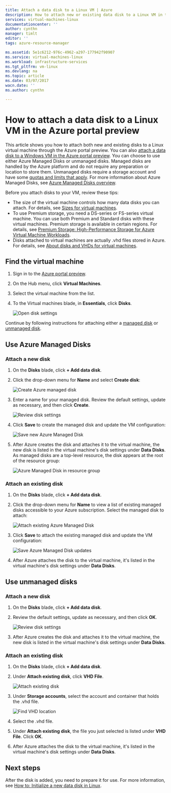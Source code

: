 ```yaml
---
title: Attach a data disk to a Linux VM | Azure
description: How to attach new or existing data disk to a Linux VM in the Azure portal preview using the Resource Manager deployment model.
services: virtual-machines-linux
documentationcenter: ''
author: cynthn
manager: timlt
editor: ''
tags: azure-resource-manager

ms.assetid: 5e1c6212-976c-4962-a297-177942f90907
ms.service: virtual-machines-linux
ms.workload: infrastructure-services
ms.tgt_pltfrm: vm-linux
ms.devlang: na
ms.topic: article
ms.date: 03/07/2017
wacn.date: ''
ms.author: cynthn

---
```

# How to attach a data disk to a Linux VM in the Azure portal preview
This article shows you how to attach both new and existing disks to a Linux virtual machine through the Azure portal preview. You can also [attach a data disk to a Windows VM in the Azure portal preview](virtual-machines-windows-attach-disk-portal.md?toc=%2fazure%2fvirtual-machines%2fwindows%2ftoc.json). You can choose to use either Azure Managed Disks or unmanaged disks. Managed disks are handled by the Azure platform and do not require any preparation or location to store them. Unmanaged disks require a storage account and have some [quotas and limits that apply](../azure-subscription-service-limits.md#storage-limits). For more information about Azure Managed Disks, see [Azure Managed Disks overview](../storage/storage-managed-disks-overview.md).

Before you attach disks to your VM, review these tips:

* The size of the virtual machine controls how many data disks you can attach. For details, see [Sizes for virtual machines](virtual-machines-linux-sizes.md?toc=%2fazure%2fvirtual-machines%2flinux%2ftoc.json).
* To use Premium storage, you need a DS-series or FS-series virtual machine. You can use both Premium and Standard disks with these virtual machines. Premium storage is available in certain regions. For details, see [Premium Storage: High-Performance Storage for Azure Virtual Machine Workloads](../storage/storage-premium-storage.md?toc=%2fazure%2fvirtual-machines%2flinux%2ftoc.json).
* Disks attached to virtual machines are actually .vhd files stored in Azure. For details, see [About disks and VHDs for virtual machines](../storage/storage-about-disks-and-vhds-linux.md?toc=%2fazure%2fvirtual-machines%2flinux%2ftoc.json).

## Find the virtual machine
1. Sign in to the [Azure portal preview](https://portal.azure.cn/).
2. On the Hub menu, click **Virtual Machines**.
3. Select the virtual machine from the list.
4. To the Virtual machines blade, in **Essentials**, click **Disks**.

    ![Open disk settings](./media/virtual-machines-linux-attach-disk-portal/find-disk-settings.png)

Continue by following instructions for attaching either a [managed disk](#use-azure-managed-disks) or [unmanaged disk](#use-unmanaged-disks).

## Use Azure Managed Disks

### <a name="option-1-attach-a-new-disk"></a> Attach a new disk

1. On the **Disks** blade, click **+ Add data disk**.
2. Click the drop-down menu for **Name** and select **Create disk**:

    ![Create Azure managed disk](./media/virtual-machines-linux-attach-disk-portal/create-new-md.png)

3. Enter a name for your managed disk. Review the default settings, update as necessary, and then click **Create**.

   ![Review disk settings](./media/virtual-machines-linux-attach-disk-portal/create-new-md-settings.png)

4. Click **Save** to create the managed disk and update the VM configuration:

   ![Save new Azure Managed Disk](./media/virtual-machines-linux-attach-disk-portal/confirm-create-new-md.png)

5. After Azure creates the disk and attaches it to the virtual machine, the new disk is listed in the virtual machine's disk settings under **Data Disks**. As managed disks are a top-level resource, the disk appears at the root of the resource group:

   ![Azure Managed Disk in resource group](./media/virtual-machines-linux-attach-disk-portal/view-md-resource-group.png)

### <a name="option-2-attach-an-existing-disk"></a> Attach an existing disk
1. On the **Disks** blade, click **+ Add data disk**.
2. Click the drop-down menu for **Name** to view a list of existing managed disks accessible to your Azure subscription. Select the managed disk to attach:

   ![Attach existing Azure Managed Disk](./media/virtual-machines-linux-attach-disk-portal/select-existing-md.png)

3. Click **Save** to attach the existing managed disk and update the VM configuration:

   ![Save Azure Managed Disk updates](./media/virtual-machines-linux-attach-disk-portal/confirm-attach-existing-md.png)

4. After Azure attaches the disk to the virtual machine, it's listed in the virtual machine's disk settings under **Data Disks**.

## Use unmanaged disks

### Attach a new disk

1. On the **Disks** blade, click **+ Add data disk**.
2. Review the default settings, update as necessary, and then click **OK**.

    ![Review disk settings](./media/virtual-machines-linux-attach-disk-portal/attach-new.png)
3. After Azure creates the disk and attaches it to the virtual machine, the new disk is listed in the virtual machine's disk settings under **Data Disks**.

### Attach an existing disk
1. On the **Disks** blade, click **+ Add data disk**.
2. Under **Attach existing disk**, click **VHD File**.

    ![Attach existing disk](./media/virtual-machines-linux-attach-disk-portal/attach-existing.png)
3. Under **Storage accounts**, select the account and container that holds the .vhd file.

    ![Find VHD location](./media/virtual-machines-linux-attach-disk-portal/find-storage-container.png)
4. Select the .vhd file.
5. Under **Attach existing disk**, the file you just selected is listed under **VHD File**. Click **OK**.
6. After Azure attaches the disk to the virtual machine, it's listed in the virtual machine's disk settings under **Data Disks**.

## Next steps
After the disk is added, you need to prepare it for use. For more information, see [How to: Initialize a new data disk in Linux](virtual-machines-linux-classic-attach-disk.md#initialize-a-new-data-disk-in-linux).